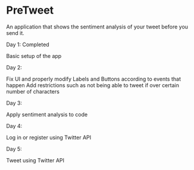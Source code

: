 # PreTweet
An application that shows the sentiment analysis of your tweet before you send it.

Day 1: Completed

Basic setup of the app

Day 2:

Fix UI and properly modify Labels and Buttons according to events that happen
Add restrictions such as not being able to tweet if over certain number of characters

Day 3:

Apply sentiment analysis to code

Day 4:

Log in or register using Twitter API

Day 5:

Tweet using Twitter API
